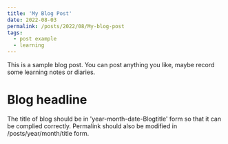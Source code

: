 ```yaml
---
title: 'My Blog Post'
date: 2022-08-03
permalink: /posts/2022/08/My-blog-post
tags:
  - post example
  - learning
---
```


This is a sample blog post. You can post anything you like, maybe record some learning notes or diaries.

Blog headline
======
The title of blog should be in 'year-month-date-Blogtitle' form so that it can be complied correctly.
Permalink should also be modified in /posts/year/month/title form.
